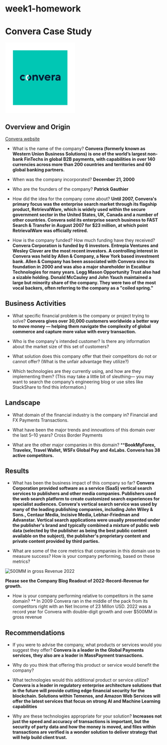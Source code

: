 # week1-homework
# Convera Case Study
![](images/converalogo.png)
## Overview and Origin
[Convera website](https://www.convera.com)

* What is the name of the company?
**Convera (formerly known as Western Union Business Solutions) is one of the world’s largest non-bank FinTechs in global B2B payments, with capabilities in over 140 currencies across more than 200 countries and territories and 60 global banking partners.**

* When was the company incorporated? 
**December 21, 2000**

* Who are the founders of the company? 
**Patrick Gauthier**

* How did the idea for the company come about? 
**Until 2007, Convera's primary focus was the enterprise search market through its flagship product, RetrievalWare, which is widely used within the secure government sector in the United States, UK, Canada and a number of other countries. Convera sold its enterprise search business to FAST Search & Transfer in August 2007 for $23 million, at which point RetrievalWare was officially retired.**


* How is the company funded? How much funding have they received?
**Convera Corporation is funded by 6 investors. Entrepia Ventures and Wesley Clover are the most recent investors. A controlling interest in Convera was held by Allen & Company, a New York based investment bank. Allen & Company has been associated with Convera since its foundation in 2000 and was also a major shareholder in Excalibur Technologies for many years. Legg Mason Opportunity Trust also had a sizable holding. Donald McCauley and John Yauch maintained a large but minority share of the company. They were two of the most vocal backers, often referring to the company as a "coiled spring."**

## Business Activities

* What specific financial problem is the company or project trying to solve?
**Convera gives over 30,000 customers worldwide a better way to move money — helping them navigate the complexity of global commerce and capture more value with every transaction.**

* Who is the company's intended customer?  Is there any information about the market size of this set of customers?

* What solution does this company offer that their competitors do not or cannot offer? (What is the unfair advantage they utilize?)

* Which technologies are they currently using, and how are they implementing them? (This may take a little bit of sleuthing–– you may want to search the company’s engineering blog or use sites like StackShare to find this information.)


## Landscape

* What domain of the financial industry is the company in? Financial and FX Payments Transactions.

* What have been the major trends and innovations of this domain over the last 5–10 years? Cross Border Payments

* What are the other major companies in this domain? 
****BookMyForex, Travelex, Travel Wallet, WSFx Global Pay and 4xLabs. Convera has 38 active competitors.**


## Results

* What has been the business impact of this company so far?
**Convera Corporation provided software as a service (SaaS) vertical search services to publishers and other media companies. Publishers used the web search platform to create customized search experiences for specialist audiences. Convera's vertical search service was used by many of the leading publishing companies, including John Wiley & Sons., Centaur Media, Incisive Media, Lebhar-Friedman and Advanstar. Vertical search applications were usually presented under the publisher's brand and typically combined a mixture of public web data (selected by the publisher as being the best public content available on the subject), the publisher's proprietary content and private content provided by third parties.**

* What are some of the core metrics that companies in this domain use to measure success? How is your company performing, based on these metrics? 

![500MM in gross Revenue 2022](https://convera.com/blog/company-news/2022-record-revenue/)

**Please see the Company Blog Readout of 2022-Record-Revenue for growth.**

* How is your company performing relative to competitors in the same domain?
** In 2009 Convera ran in the middle of the pack from its competitors right with an Net Income of 23 Millon USD. 2022 was a record year for Convera with double-digit growth and over $500MM in gross revenue

## Recommendations

* If you were to advise the company, what products or services would you suggest they offer? **Convera is a leader in the Global Payments services, they also are a leader in MassPayment transactions.**

* Why do you think that offering this product or service would benefit the company?

* What technologies would this additional product or service utilize?
**Convera is a leader in regulatory enterprise architecture solutions that in the future will provide cutting edge financial security for the blockchain. Solutions within Temenos, and Amazon Web Services will offer the latest services that focus on strong AI and Machine Learning capabilities**

* Why are these technologies appropriate for your solution?
**Increases not just the speed and accuracy of transactions is important, but the security of party data and how the money is moved, and files within transactions are verified is a wonder solution to deliver strategy that will help build client trust.**
